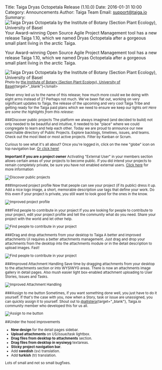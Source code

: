 Title: Taiga Dryas Octopetala Release (1.10.0)
Date: 2016-01-31 10:00
Category: Announcements
Author: Taiga Team
Email: support@taiga.io
Summary: ![Taiga Dryas Octopetala by the Institute of Botany (Section Plant Ecology), University of Basel]({filename}/images/2016-01-31_changelog1100/dryas.jpg) Your Award-winning Open Source Agile Project Management tool has a new release Taiga 1.10, which we named Dryas Octopetala after a gorgeous small plant living in the arctic Taiga.

Your Award-winning Open Source Agile Project Management tool has a new release Taiga 1.10, which we named Dryas Octopetala after a gorgeous small plant living in the arctic Taiga.

![Taiga Dryas Octopetala by the Institute of Botany (Section Plant Ecology), University of Basel]({filename}/images/2016-01-31_changelog1100/dryas.jpg)
<small>Photo by [the Institute of Botany (Section Plant Ecology), University of Basel](http://alpandino.org/es/course/18/18h.htm"){target="_blank"}</small>

Sheer envy led us to the name of this release; how much more could we be doing with eight arms instead of 2? Perhaps not much. We've been flat out, working on very significant updates to Taiga, the release of the upcoming and very cool Taiga Tribe and getting ready for the Taiga paid plans which we need to ensure we keep our lights on! *Here are some the highlights from this release:*

###Discover public projects
The platform we always imagined (and decided to build) not only needed to be beautiful and intuitive, it needed to be "place" where we could congregate to learn and help each other. Today we are proud to announce our new searchable directory of Public Projects. Explore backlogs, timelines, issues, and teams. Check out the most liked or most active projects. Filter by Kanban or Scrum.

Curious to see what it's all about? Once you're logged in, click on the new "globe" icon on top navigation bar. [Or click here!](https://tree.taiga.io/discover)

**Important if you are a project owner**
Activating "External User" in your members section allows certain areas of your projects to become public. If you did intend your projects to remain completely private, be sure you have not enabled external users. [Click here](https://taiga.io/support/whats-the-difference-between-public-and-private-projects/) for more information

![Discover public projects]({filename}/images/2016-01-31_changelog1100/discover.jpg)

###Improved project profile
Now that people can see your project (if its public) dress it up. Add a nice logo image, a short, memorable description use tags that define your work. Do this even if your project is private, you still want to look good for the ones in the know.

![Improved project profile]({filename}/images/2016-01-31_changelog1100/project.jpg)

###Find people to contribute in your project
If you are looking for people to contribute to your project, edit your project profile and tell the community what do you need. Share your project with the world and let other help.

![Find people to contribute in your project]({filename}/images/2016-01-31_changelog1100/contribute.jpg)

###Drag and drop attachments from your desktop to Taiga
A better and improved attachments UI requires a better attachments management. Just drag and drop your attachments from the desktop into the attachments module or in the detail description to upload images. Fast!

![Find people to contribute in your project]({filename}/images/2016-01-31_changelog1100/attachments.jpg)

###Improved Attachment Handling
Save time by dragging attachments from your desktop to the attachments section or into WYSIWYG areas. There is now an attachments image gallery in detail pages. Also mush easier light box-enabled attachment uploading to User Stories, Issues and Tasks.

![Improved Attachment Handling]({filename}/images/2016-01-31_changelog1100/gallery.jpg)

###Assign to me button
Sometimes, if you want something done well, you just have to do it yourself. If that's the case with you, now when a Story, task or issue are unassigned, you can quickly assign it to yourself. Shout out to [@allistera](https://github.com/allistera "Allister Antosik Profile"){target="_blank"}, Taiga.io community member who developed this for us all.

![Assign to me button]({filename}/images/2016-01-31_changelog1100/assign.jpg)

##Under the hood improvements

- **New design** for the detail pages sidebar.
- **Upload attachments** on US/issue/task lightbox.
- **Drag files from desktop to attachments** section.
- **Drag files from desktop in wysiwyg** textareas.
- **Sticky project navigation bar**.
- Add **swedish** (sv) translation.
- Add **turkish** (tr) translation.

Lots of small and not so small bugfixes.
